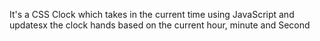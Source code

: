 It's a CSS Clock which takes in the current time using JavaScript and updatesx the clock hands based on the current hour, minute and Second
